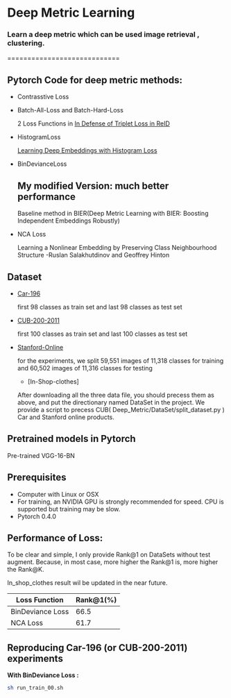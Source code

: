 # Deep Metric Learning

### Learn a deep metric which can be used image retrieval , clustering.
============================

## Pytorch Code for deep metric methods:

- Contrasstive Loss

- Batch-All-Loss and Batch-Hard-Loss

    2 Loss Functions in [In Defense of Triplet Loss in ReID](https://arxiv.org/abs/1703.07737)

- HistogramLoss

    [Learning Deep Embeddings with Histogram Loss](https://arxiv.org/abs/1611.00822)

- BinDevianceLoss

    ## My modified Version: much better performance
    Baseline method in BIER(Deep Metric Learning with BIER: Boosting Independent Embeddings Robustly)

- NCA Loss

   Learning a Nonlinear Embedding by Preserving Class Neighbourhood Structure  -Ruslan Salakhutdinov and Geoffrey Hinton


## Dataset
- [Car-196](http://ai.stanford.edu/~jkrause/cars/car_devkit.tgz)

   first 98 classes as train set and last 98 classes as test set
- [CUB-200-2011](http://www.vision.caltech.edu/visipedia-data/CUB-200/images.tgz)

  first 100 classes as train set and last 100 classes as test set

- [Stanford-Online](ftp://cs.stanford.edu/cs/cvgl/Stanford_Online_Products.zip)
  
  for the experiments, we split 59,551 images of 11,318 classes for training and 60,502 images of 11,316 classes for testing
  
  - [In-Shop-clothes]

  After downloading all the three data file, you should precess them as above, and put the directionary named DataSet in the project.
  We provide a script to precess CUB( Deep_Metric/DataSet/split_dataset.py ) Car and Stanford online products.

## Pretrained models in Pytorch

Pre-trained VGG-16-BN 

## Prerequisites

- Computer with Linux or OSX
- For training, an NVIDIA GPU is strongly recommended for speed. CPU is supported but training may be slow.
- Pytorch 0.4.0

## Performance of Loss:

To be clear and simple, I only provide Rank@1 on DataSets without test augment. Because, in most case, more higher the Rank@1 is,  more higher the Rank@K.

In_shop_clothes result wil be updated in the near future.

|Loss Function| Rank@1(%)|
|---|---
|BinDeviance Loss|66.5|
|NCA Loss|61.7|

## Reproducing Car-196 (or CUB-200-2011) experiments

**With  BinDeviance Loss  :**

```bash
sh run_train_00.sh
```
